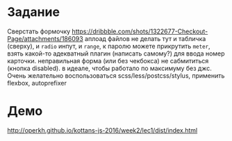 # Задание
Сверстать формочку
https://dribbble.com/shots/1322677-Checkout-Page/attachments/186093
аплоад файлов не делать
тут и табличка (сверху), и `radio` инпут, и `range`, к паролю можете прикрутить `meter`, взять какой-то адекватный плагин (написать самому?) для ввода номер карточки. неправильная форма (или без чекбокса) не сабмититься (кнопка disabled). в идеале, чтобы работало по максимуму без джс.
Очень желательно воспользоваться scss/less/postcss/stylus, применить flexbox, autoprefixer

# Демо
http://operkh.github.io/kottans-js-2016/week2/lec1/dist/index.html
